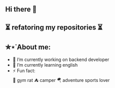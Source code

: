 ## Hi there 🖖

## ⏳ refatoring my repositories ⏳

## ✮⋆˙About me: 
- 🔭 I’m currently working on backend developer
- 🌱 I’m currently learning english 
- ⚡ Fun fact:  
      💪 gym rat
      ⛺ camper
      🪂 adventure sports lover

<!--
**Natacha-Romeiro/Natacha-Romeiro** is a ✨ _special_ ✨ repository because its `README.md` (this file) appears on your GitHub profile.

Here are some ideas to get you started:

- 🔭 I’m currently working on backend developer
- 🌱 I’m currently learning english 
- ⚡ Fun fact: Fun fact: 
      💪 gym rat
      ⛺ camper
      🪂 adventure sports lover.
-->
